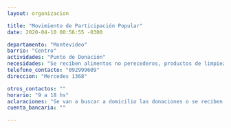 ```yaml
---
layout: organizacion

title: "Movimiento de Participación Popular"
date: 2020-04-10 00:56:55 -0300

departamento: "Montevideo"
barrio: "Centro"
actividades: "Punto de Donación"
necesidades: "Se reciben alimentos no perecederos, productos de limpieza e Higiene personal"
telefono_contacto: "092999609"
direccion: "Mercedes 1368"

otros_contactos: ""
horario: "9 a 18 hs"
aclaraciones: "Se van a buscar a domicilio las donaciones o se reciben en el local. Contactarse vía Whatsapp para coordinar el retiro."
cuenta_bancaria: ""

---
```

